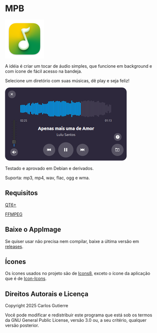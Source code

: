 MPB
===

![MPB Icon](./data/mpb-128.png)

A idéia é criar um tocar de áudio simples, que funcione em background e com ícone de fácil acesso na bandeja.

Selecione um diretório com suas músicas, dê play e seja feliz!

![MPB Icon](./data/screenshot-01.png)

Testado e aprovado em Debian e derivados.

Suporta: mp3, mp4, wav, flac, ogg e wma.

Requisitos
----------

[QT6+](https://qt.io/)

[FFMPEG](https://ffmpeg.org/)


Baixe o AppImage
----------------

Se quiser usar não precisa nem compilar, baixe a última versão em [releases](https://github.com/gutierre69/mpb/releases).



Ícones
------

Os ícones usados no projeto são de [Icons8](https://icons8.com), exceto o ícone da aplicação que é de [Icon-Icons](https://icon-icons.com/).

Direitos Autorais e Licença
---------------------------

Copyright 2025 Carlos Gutierre

Você pode modificar e redistribuir este programa que está sob os termos da GNU General Public License, versão 3.0 ou, a seu critério, qualquer versão posterior.